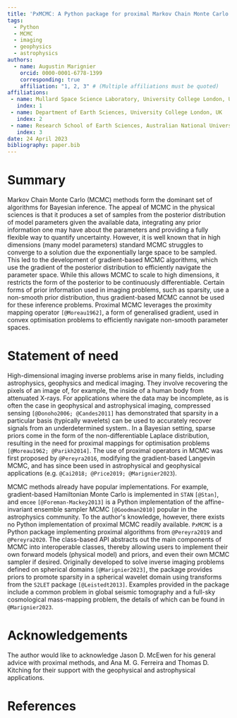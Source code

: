 ```yaml
---
title: 'PxMCMC: A Python package for proximal Markov Chain Monte Carlo'
tags:
  - Python
  - MCMC
  - imaging
  - geophysics
  - astrophysics
authors:
  - name: Augustin Marignier
    orcid: 0000-0001-6778-1399
    corresponding: true
    affiliation: "1, 2, 3" # (Multiple affiliations must be quoted)
affiliations:
 - name: Mullard Space Science Laboratory, University College London, UK
   index: 1
 - name: Department of Earth Sciences, University College London, UK
   index: 2
 - name: Research School of Earth Sciences, Australian National University, Australia
   index: 3
date: 24 April 2023
bibliography: paper.bib
---
```


# Summary

Markov Chain Monte Carlo (MCMC) methods form the dominant set of algorithms for Bayesian inference.
The appeal of MCMC in the physical sciences is that it produces a set of samples from the posterior distribution of model parameters given the available data, integrating any prior information one may have about the parameters and providing a fully flexible way to quantify uncertainty.
However, it is well known that in high dimensions (many model parameters) standard MCMC struggles to converge to a solution due the exponentially large space to be sampled.
This led to the development of gradient-based MCMC algorithms, which use the gradient of the posterior distribution to efficiently navigate the parameter space.
While this allows MCMC to scale to high dimensions, it restricts the form of the posterior to be continuously differentiable.
Certain forms of prior information used in imaging problems, such as sparsity, use a non-smooth prior distribution, thus gradient-based MCMC cannot be used for these inference problems.
Proximal MCMC leverages the proximity mapping operator `[@Moreau1962]`, a form of generalised gradient, used in convex optimisation problems to efficiently navigate non-smooth parameter spaces.

# Statement of need

High-dimensional imaging inverse problems arise in many fields, including astrophysics, geophysics and medical imaging.
They involve recovering the pixels of an image of, for example, the inside of a human body from attenuated X-rays.
For applications where the data may be incomplete, as is often the case in geophysical and astrophysical imaging, compressed sensing `[@Donoho2006; @Candes2011]` has demonstrated that sparsity in a particular basis (typically wavelets) can be used to accurately recover signals from an underdetermined system..
In a Bayesian setting, sparse priors come in the form of the non-differentiable Laplace distribution, resulting in the need for proximal mappings for optimisation problems `[@Moreau1962; @Parikh2014]`.
The use of proximal operators in MCMC was first proposed by `@Pereyra2016`, modifying the gradient-based Langevin MCMC, and has since been used in astrophysical and geophysical applications (e.g. `@Cai2018; @Price2019; @Marignier2023`).

MCMC methods already have popular implementations.
For example, gradient-based Hamiltonian Monte Carlo is implemented in `STAN` `[@Stan]`, and `emcee` `[@Foreman-Mackey2013]` is a Python implementation of the affine-invariant ensemble sampler MCMC `[@Goodman2010]` popular in the astrophysics community.
To the author's knowledge, however, there exists no Python implementation of proximal MCMC readily available.
`PxMCMC` is a Python package implementing proximal algorithms from `@Pereyra2019` and `@Pereyra2020`.
The class-based API abstracts out the main components of MCMC into interoperable classes, thereby allowing users to implement their own forward models (physical model) and priors, and even their own MCMC sampler if desired.
Originally developed to solve inverse imaging problems defined on spherical domains `[@Marignier2023]`, the package provides priors to promote sparsity in a spherical wavelet domain using transforms from the `S2LET` package `[@Leistedt2013]`.
Examples provided in the package include a common problem in global seismic tomography and a full-sky cosmological mass-mapping problem, the details of which can be found in `@Marignier2023`.

# Acknowledgements

The author would like to acknowledge Jason D. McEwen for his general advice with proximal methods, and Ana M. G. Ferreira and Thomas D. Kitching for their support with the geophysical and astrophysical applications.

# References